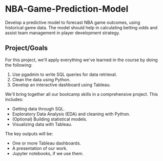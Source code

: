 # NBA-Game-Prediction-Model
Develop a predictive model to forecast NBA game outcomes, using historical game data. The model should help in calculating betting odds and assist team management in player development strategy.

## Project/Goals
For this project, we'll apply everything we've learned in the course by doing the following:

1. Use pgadmin to write SQL queries for data retrieval.
2. Clean the data using Python.
3. Develop an interactive dashboard using Tableau.

We'll bring together all our bootcamp skills in a comprehensive project. This includes:

- Getting data through SQL.
- Exploratory Data Analysis (EDA) and cleaning with Python.
- (Optional) Building statistical models.
- Visualizing data with Tableau.

The key outputs will be:

- One or more Tableau dashboards.
- A presentation of our work.
- Jupyter notebooks, if we use them.
